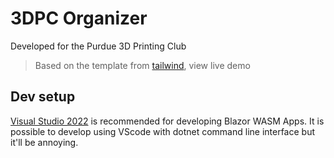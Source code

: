 
# 3DPC Organizer

Developed for the Purdue 3D Printing Club

> Based on the template from [tailwind](https://github.com/NetCoreTemplates/blazor-tailwind), view live demo 

## Dev setup

[Visual Studio 2022](https://visualstudio.microsoft.com/launch/) is recommended for developing Blazor WASM Apps. It is possible to develop using VScode with dotnet command line interface but it'll be annoying.

